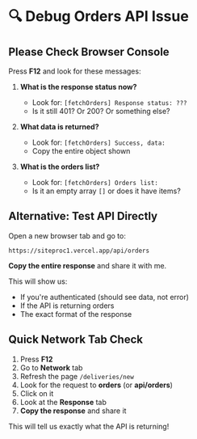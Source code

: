 # 🔍 Debug Orders API Issue

## Please Check Browser Console

Press **F12** and look for these messages:

1. **What is the response status now?**
   - Look for: `[fetchOrders] Response status: ???`
   - Is it still 401? Or 200? Or something else?

2. **What data is returned?**
   - Look for: `[fetchOrders] Success, data:`
   - Copy the entire object shown

3. **What is the orders list?**
   - Look for: `[fetchOrders] Orders list:`
   - Is it an empty array `[]` or does it have items?

## Alternative: Test API Directly

Open a new browser tab and go to:
```
https://siteproc1.vercel.app/api/orders
```

**Copy the entire response** and share it with me.

This will show us:
- If you're authenticated (should see data, not error)
- If the API is returning orders
- The exact format of the response

## Quick Network Tab Check

1. Press **F12**
2. Go to **Network** tab
3. Refresh the page `/deliveries/new`
4. Look for the request to **orders** (or **api/orders**)
5. Click on it
6. Look at the **Response** tab
7. **Copy the response** and share it

This will tell us exactly what the API is returning!
